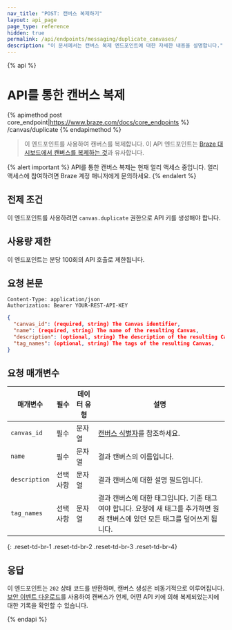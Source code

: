 ```yaml
---
nav_title: "POST: 캔버스 복제하기"
layout: api_page
page_type: reference
hidden: true
permalink: /api/endpoints/messaging/duplicate_canvases/
description: "이 문서에서는 캔버스 복제 엔드포인트에 대한 자세한 내용을 설명합니다."
---
```


{% api %}
# API를 통한 캔버스 복제
{% apimethod post core_endpoint|https://www.braze.com/docs/core_endpoints %}
/canvas/duplicate
{% endapimethod %}

> 이 엔드포인트를 사용하여 캔버스를 복제합니다. 이 API 엔드포인트는 [Braze 대시보드에서 캔버스를 복제하는 것][1]과 유사합니다.

{% alert important %}
API를 통한 캔버스 복제는 현재 얼리 액세스 중입니다. 얼리 액세스에 참여하려면 Braze 계정 매니저에게 문의하세요.
{% endalert %}

## 전제 조건

이 엔드포인트를 사용하려면 `canvas.duplicate` 권한으로 API 키를 생성해야 합니다.

## 사용량 제한

이 엔드포인트는 분당 100회의 API 호출로 제한됩니다.

## 요청 본문

```
Content-Type: application/json
Authorization: Bearer YOUR-REST-API-KEY
```

```json
{
  "canvas_id": (required, string) The Canvas identifier,
  "name": (required, string) The name of the resulting Canvas,
  "description": (optional, string) The description of the resulting Canvas,
  "tag_names": (optional, string) The tags of the resulting Canvas,
}
```

## 요청 매개변수

| 매개변수 | 필수 | 데이터 유형 | 설명 |
| --------- | ---------| --------- | ----------- |
|`canvas_id`| 필수 | 문자열 | [캔버스 식별자]({{site.baseurl}}/api/identifier_types/)를 참조하세요. |
|`name`| 필수 | 문자열 | 결과 캔버스의 이름입니다. |
|`description`| 선택 사항 | 문자열 | 결과 캔버스에 대한 설명 필드입니다. |
|`tag_names` | 선택 사항 | 문자열 | 결과 캔버스에 대한 태그입니다. 기존 태그여야 합니다. 요청에 새 태그를 추가하면 원래 캔버스에 있던 모든 태그를 덮어쓰게 됩니다. |
{: .reset-td-br-1 .reset-td-br-2 .reset-td-br-3  .reset-td-br-4}

## 응답

이 엔드포인트는 `202` 상태 코드를 반환하며, 캔버스 생성은 비동기적으로 이루어집니다. [보안 이벤트 다운로드][2]를 사용하여 캔버스가 언제, 어떤 API 키에 의해 복제되었는지에 대한 기록을 확인할 수 있습니다.

[1]: {{site.baseurl}}/user_guide/engagement_tools/campaigns/managing_campaigns/duplicating_segments_and_campaigns#duplicating-segments-campaigns-and-canvases
[2]: {{site.baseurl}}/user_guide/administrative/app_settings/company_settings/security_settings/?redirected=true#security-event-download

{% endapi %}
